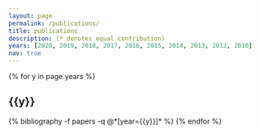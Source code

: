 ```yaml
---
layout: page
permalink: /publications/
title: publications
description: (* denotes equal contribution)
years: [2020, 2019, 2018, 2017, 2016, 2015, 2014, 2013, 2012, 2010]
nav: true
---
```


<div class="publications">

{% for y in page.years %}
  <h2 class="year">{{y}}</h2>
  {% bibliography -f papers -q @*[year={{y}}]* %}
{% endfor %}

</div>
